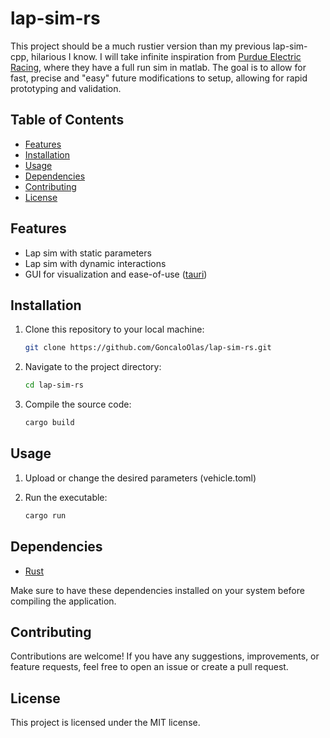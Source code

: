 # lap-sim-rs

This project should be a much rustier version than my previous lap-sim-cpp, hilarious I know.
I will take infinite inspiration from [Purdue Electric Racing](https://github.com/PurdueElectricRacing/LapSim), where they have a full run sim in matlab.
The goal is to allow for fast, precise and "easy" future modifications to setup, allowing for rapid prototyping and validation.

## Table of Contents

- [Features](#features)
- [Installation](#installation)
- [Usage](#usage)
- [Dependencies](#dependencies)
- [Contributing](#contributing)
- [License](#license)

## Features

- Lap sim with static parameters
- Lap sim with dynamic interactions
- GUI for visualization and ease-of-use ([tauri](https://tauri.app/))

## Installation

1. Clone this repository to your local machine:

    ```bash
    git clone https://github.com/GoncaloOlas/lap-sim-rs.git
    ```

2. Navigate to the project directory:

    ```bash
    cd lap-sim-rs
    ```

3. Compile the source code:

    ```bash
    cargo build
    ```

## Usage

1. Upload or change the desired parameters (vehicle.toml)

2. Run the executable:

    ```bash
    cargo run
    ```

## Dependencies

- [Rust](https://www.rust-lang.org/tools/install)

Make sure to have these dependencies installed on your system before compiling the application.

## Contributing

Contributions are welcome! If you have any suggestions, improvements, or feature requests, feel free to open an issue or create a pull request.

## License

This project is licensed under the MIT license.
